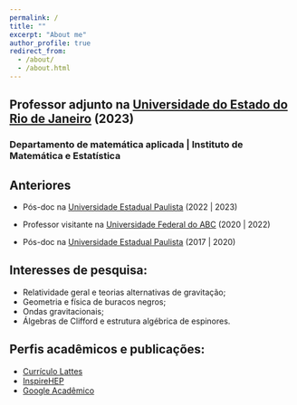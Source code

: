```yaml
---
permalink: /
title: ""
excerpt: "About me"
author_profile: true
redirect_from: 
  - /about/
  - /about.html
---
```


## Professor adjunto na [Universidade do Estado do Rio de Janeiro](https://www.uerj.br/) (2023)
### Departamento de matemática aplicada \| Instituto de Matemática e Estatística

## Anteriores

- Pós-doc na [Universidade Estadual Paulista](https://www.feg.unesp.br/) (2022 \| 2023)

- Professor visitante na [Universidade Federal do ABC](https://www.ufabc.edu.br/) (2020 \| 2022)

- Pós-doc na [Universidade Estadual Paulista](https://www.feg.unesp.br/) (2017 \| 2020)

## Interesses de pesquisa:
- Relatividade geral e teorias alternativas de gravitação;
- Geometria e física de buracos negros;
- Ondas gravitacionais;
- Álgebras de Clifford e estrutura algébrica de espinores.


## Perfis acadêmicos e publicações:

* [Currículo Lattes](http://lattes.cnpq.br/4387593644266917)
* [InspireHEP](https://inspirehep.net/authors/1403051)
* [Google Acadêmico](https://scholar.google.com/citations?user=MaU0H1UAAAAJ)



